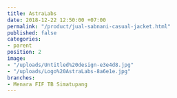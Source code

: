 ```yaml
---
title: AstraLabs
date: 2018-12-22 12:50:00 +07:00
permalink: "/product/jual-sabnani-casual-jacket.html"
published: false
categories:
- parent
position: 2
image:
- "/uploads/Untitled%20design-e3e4d8.jpg"
- "/uploads/Logo%20AstraLabs-8a6e1e.jpg"
branches:
- Menara FIF TB Simatupang
---
```



